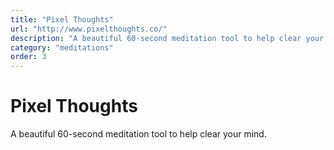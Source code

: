```yaml
---
title: "Pixel Thoughts"
url: "http://www.pixelthoughts.co/"
description: "A beautiful 60-second meditation tool to help clear your mind."
category: "meditations"
order: 3
---
```


# Pixel Thoughts

A beautiful 60-second meditation tool to help clear your mind.
